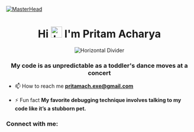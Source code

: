 [![MasterHead](https://i.imgur.com/1ZvVkDc.gif)](https://rishavchanda.io)

<h1 align="center">Hi <img src="https://camo.githubusercontent.com/d552948e7884c41fde2d32b9221d79f0df2076c7d824aaab954ca93f53d95884/68747470733a2f2f6d656469612e67697068792e636f6d2f6d656469612f6876524a434c467a6361737252346961377a2f67697068792e676966" width="30" height="30" alt="hand wave"/> I'm Pritam Acharya</h1>

<p align="center">
  <img src="horizontal-divider-gradient.gif" alt="Horizontal Divider" />
</p>

<h3 align="center">My code is as unpredictable as a toddler's dance moves at a concert</h3>


- 📫 How to reach me **pritamach.exe@gmail.com**

- ⚡ Fun fact **My favorite debugging technique involves talking to my code like it’s a stubborn pet.**

<h3 align="left">Connect with me:</h3>
<p align="left">






